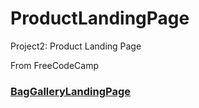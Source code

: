# ProductLandingPage

Project2: Product Landing Page

From FreeCodeCamp

### [BagGalleryLandingPage](https://gmmoose20.github.io/google-homepage/)
